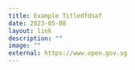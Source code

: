```yaml
---
title: Example Titledfdsaf
date: 2023-05-08
layout: link
description: ""
image: ""
external: https://www.open.gov.sg
---
```

